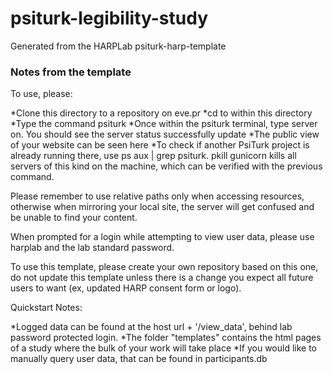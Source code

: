 # psiturk-legibility-study

Generated from the HARPLab psiturk-harp-template

### Notes from the template
To use, please:

*Clone this directory to a repository on eve.pr
*cd to within this directory
*Type the command psiturk
*Once within the psiturk terminal, type server on. You should see the server status successfully update
*The public view of your website can be seen here
*To check if another PsiTurk project is already running there, use ps aux | grep psiturk. pkill gunicorn kills all servers of this kind on the machine, which can be 
verified with the previous command.

Please remember to use relative paths only when accessing resources, otherwise when mirroring your local site, the server will get confused and be unable to find your content.

When prompted for a login while attempting to view user data, please use harplab and the lab standard password.

To use this template, please create your own repository based on this one, do not update this template unless there is a change you expect all future users to want (ex, updated HARP consent form or logo).

Quickstart Notes:

*Logged data can be found at the host url + '/view_data', behind lab password protected login.
*The folder "templates" contains the html pages of a study where the bulk of your work will take place
*If you would like to manually query user data, that can be found in participants.db
